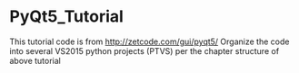 # PyQt5_Tutorial

This tutorial code is from http://zetcode.com/gui/pyqt5/
Organize the code into several VS2015 python projects (PTVS) per the chapter structure of above tutorial
